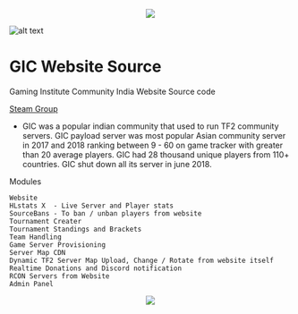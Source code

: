 <p align="center">
  <img src="/images/logo2.png?raw=true" />
</p>

![alt text](/images/banner2.png)

# GIC Website Source

Gaming Institute Community India Website Source code

[Steam Group](https://steamcommunity.com/groups/gamiin)

- GIC was a popular indian community that used to run TF2 community servers. GIC payload server was most popular Asian community server in 2017 and 2018 ranking between 9 - 60 on game tracker with greater than 20 average players. GIC had 28 thousand unique players from 110+ countries. GIC shut down all its server in june 2018. 

Modules 
    
    Website
    HLstats X  - Live Server and Player stats
    SourceBans - To ban / unban players from website
    Tournament Creater
    Tournament Standings and Brackets
    Team Handling
    Game Server Provisioning
    Server Map CDN
    Dynamic TF2 Server Map Upload, Change / Rotate from website itself
    Realtime Donations and Discord notification
    RCON Servers from Website
    Admin Panel



<p align="center">
  <img src="/images/logo.png?raw=true" />
</p>

